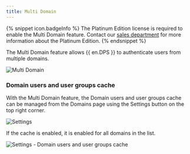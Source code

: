 ```yaml
---
title: Multi Domain
---
```

{% snippet icon.badgeInfo %} 
The Platinum Edition license is required to enable the Multi Domain feature. Contact our [sales department](mailto:sales@devolutions.net) for more information about the Platinum Edition. 
{% endsnippet %}  

The Multi Domain feature allows {{ en.DPS }} to authenticate users from multiple domains.  

![Multi Domain](/img/en/server/ServerOP8079.png)

### Domain users and user groups cache 
With the Multi Domain feature, the Domain users and user groups cache can be managed from the Domains page using the Settings button on the top right corner.  

![Settings](/img/en/server/ServerOp8084.png)

If the cache is enabled, it is enabled for all domains in the list. 

![Settings - Domain users and user groups cache](/img/en/server/ServerOp8085.png)